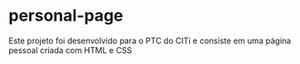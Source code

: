# personal-page
Este projeto foi desenvolvido para o PTC do CITi e consiste em uma página pessoal criada com HTML e CSS
